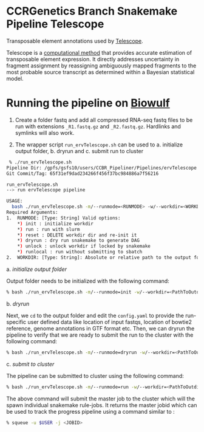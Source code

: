 # CCRGenetics Branch Snakemake Pipeline Telescope

Transposable element annotations used by [Telescope](https://journals.plos.org/ploscompbiol/article?id=10.1371/journal.pcbi.1006453).

Telescope is a [computational method](https://github.com/mlbendall/telescope) that provides accurate estimation of transposable element expression. 
It directly addresses uncertainty in fragment assignment by reassigning ambiguously mapped fragments to 
the most probable source transcript as determined within a Bayesian statistical model.


# Running the pipeline on [Biowulf](https://hpc.nih.gov/) 

1. Create a folder fastq and add all compressed RNA-seq fastq files to be run with extensions `_R1.fastq.gz` and `_R2.fastq.gz`. Hardlinks and symlinks will also work.

2. The wrapper script `run_ervTelescope.sh` can be used to a. initialize output folder, b. dryrun and c. submit run to cluster
```bash
 % ./run_ervTelescope.sh
Pipeline Dir: /gpfs/gsfs10/users/CCBR_Pipeliner/Pipelines/ervTelescope
Git Commit/Tag: 65f31ef9dad234266f456f37bc984886a7f56216

run_ervTelescope.sh
--> run ervTelescope pipeline

USAGE:
  bash ./run_ervTelescope.sh -m/--runmode=<RUNMODE> -w/--workdir=<WORKDIR>
Required Arguments:
1.  RUNMODE: [Type: String] Valid options:
    *) init : initialize workdir
    *) run : run with slurm
    *) reset : DELETE workdir dir and re-init it
    *) dryrun : dry run snakemake to generate DAG
    *) unlock : unlock workdir if locked by snakemake
    *) runlocal : run without submitting to sbatch
2.  WORKDIR: [Type: String]: Absolute or relative path to the output folder with write permissions.
```

  a. _initialize output folder_

  Output folder needs to be initialized with the following command:

```bash
% bash ./run_ervTelescope.sh -m/--runmode=init -w/--workdir=<PathToOutdir>
```

  b. _dryrun_

  Next, we `cd` to the output folder and edit the `config.yaml` to provide the run-specific user defined data like location of input fastqs, location of bowtie2 reference, genome annotations in GTF format etc. Then, we can dryrun the pipeline to verify that we are ready to submit the run to the cluster with the following command:

```bash
% bash ./run_ervTelescope.sh -m/--runmode=dryrun -w/--workdir=<PathToOutdir>
```

  c. _submit to cluster_

  The pipeline can be submitted to cluster using the following command:

```bash
% bash ./run_ervTelescope.sh -m/--runmode=run -w/--workdir=<PathToOutdir>
```
  
  The above command will submit the master job to the cluster which will the spawn individual snakemake rule-jobs. It returns the master jobid which can be used to track the progress pipeline using a command similar to :

```bash
% squeue -u $USER -j <JOBID>
```